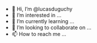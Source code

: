 - 👋 Hi, I’m @lucasduguchy
- 👀 I’m interested in ...
- 🌱 I’m currently learning ...
- 💞️ I’m looking to collaborate on ...
- 📫 How to reach me ...

<!---
lucasduguchy/lucasduguchy is a ✨ special ✨ repository because its `README.md` (this file) appears on your GitHub profile.
You can click the Preview link to take a look at your changes.
--->
